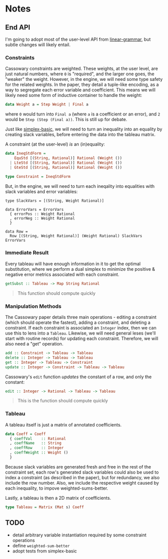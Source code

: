 Notes
=====

## End API

I'm going to adopt most of the user-level API from
[linear-grammar](http://hackage.haskell.org/package/linear-grammar), but subtle changes
will likely entail.

### Constraints

Cassowary constraints are weighted. These weights, at the user level, are just natural
numbers, where `0` is "required", and the larger one goes, the "weaker" the weight.
However, in the engine, we will need some type safety for the related weights. In the
paper, they detail a tuple-like encoding, as a way to segregate each error variable
and coefficient. This means we will likely need some form of inductive container to
handle the weight:

```haskell
data Weight a = Step Weight | Final a
```

where `0` would turn into `Final a` (where `a` is a coefficient or an error), and 
`2` would be `Step (Step (Final a))`. This is still up for debate.

Just like [simplex-basic](http://hackage.haskell.org/package/simplex-basic), we will
need to turn an inequality into an equality by creating slack variables, before entering
the data into the tableau matrix.

A constraint (at the user-level) _is_ an (in)equality:

```haskell
data IneqStdForm =
    EquStd [(String, Rational)] Rational (Weight ())
  | LteStd [(String, Rational)] Rational (Weight ())
  | GteStd [(String, Rational)] Rational (Weight ())

type Constraint = IneqStdForm
```

But, in the engine, we will need to turn each ineqality into equalities with slack variables
and error variables:

```
type SlackVars = [(String, Weight Rational)]

data ErrorVars = ErrorVars
  { errorPos :: Weight Rational
  , errorNeg :: Weight Rational
  }

data Row =
  Row [(String, Weight Rational)] (Weight Rational) SlackVars ErrorVars
```

### Immediate Result

Every tableau will have enough information in it to get the optimal substitution, where
we perform a dual simplex to minimize the positive & negative error metrics associated
with each constraint.

```haskell
getSubst :: Tableau -> Map String Rational
```

> This function should compute quickly

### Manipulation Methods

The Cassowary paper details three main operations - editing a constraint (which should
operate the fastest), adding a constraint, and deleting a constraint. If each constraint
is associated an `Integer` index, then we can use this to lens into a `Tableau`. Likewise,
we will need general leses (we'll start with routine records) for updating each constraint.
Therefore, we will also need a "get" operation.

```haskell
add :: Constraint -> Tableau -> Tableau
delete :: Integer -> Tableau -> Tableau
get :: Integer -> Tableau -> Constraint
update :: Integer -> Constraint -> Tableau -> Tableau
```

Cassowary's `edit` function _updates_ the constant of a row, and only the constant:

```haskell
edit :: Integer -> Rational -> Tableau -> Tableau
```

> This is the function should compute quickly

### Tableau

A tableau itself is just a matrix of annotated coefficients.

```haskell
data Coeff = Coeff
  { coeffVal    :: Rational
  , coeffName   :: String
  , coeffRow    :: Integer
  , coeffWeight :: Weight ()
  }
```

Because slack variables are generated fresh and free in the rest of the constraint set,
each row's generated slack variables could also be used to index a constraint (as described
in the paper), but for redundancy, we also include the row number. Also, we include the
respective weight caused by each inequality, to impove weighted-sums-better.

Lastly, a tableau is then a 2D matrix of coefficients.

```haskell
type Tableau = Matrix (Mat s) Coeff
```

## TODO

- detail arbitrary variable instantiation required by some constraint operations
- define `weighted-sum-better`
- adopt tests from simplex-basic
